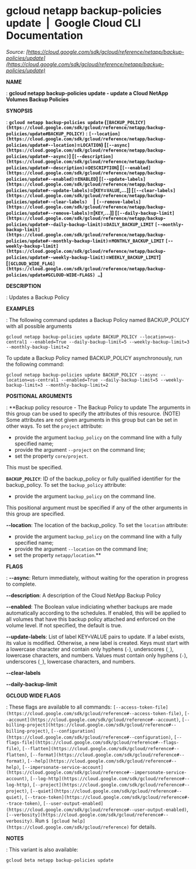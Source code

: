 # gcloud netapp backup-policies update  |  Google Cloud CLI Documentation

*Source: [https://cloud.google.com/sdk/gcloud/reference/netapp/backup-policies/update](https://cloud.google.com/sdk/gcloud/reference/netapp/backup-policies/update)*

**NAME**

: **gcloud netapp backup-policies update - update a Cloud NetApp Volumes Backup Policies**

**SYNOPSIS**

: **`gcloud netapp backup-policies update` (`[BACKUP_POLICY](https://cloud.google.com/sdk/gcloud/reference/netapp/backup-policies/update#BACKUP_POLICY)` : `[--location](https://cloud.google.com/sdk/gcloud/reference/netapp/backup-policies/update#--location)`=`LOCATION`) [`[--async](https://cloud.google.com/sdk/gcloud/reference/netapp/backup-policies/update#--async)`] [`[--description](https://cloud.google.com/sdk/gcloud/reference/netapp/backup-policies/update#--description)`=`DESCRIPTION`] [`[--enabled](https://cloud.google.com/sdk/gcloud/reference/netapp/backup-policies/update#--enabled)`=`ENABLED`] [`[--update-labels](https://cloud.google.com/sdk/gcloud/reference/netapp/backup-policies/update#--update-labels)`=[`KEY`=`VALUE`,…]] [`[--clear-labels](https://cloud.google.com/sdk/gcloud/reference/netapp/backup-policies/update#--clear-labels)`     | `[--remove-labels](https://cloud.google.com/sdk/gcloud/reference/netapp/backup-policies/update#--remove-labels)`=[`KEY`,…]] [`[--daily-backup-limit](https://cloud.google.com/sdk/gcloud/reference/netapp/backup-policies/update#--daily-backup-limit)`=`DAILY_BACKUP_LIMIT` `[--monthly-backup-limit](https://cloud.google.com/sdk/gcloud/reference/netapp/backup-policies/update#--monthly-backup-limit)`=`MONTHLY_BACKUP_LIMIT` `[--weekly-backup-limit](https://cloud.google.com/sdk/gcloud/reference/netapp/backup-policies/update#--weekly-backup-limit)`=`WEEKLY_BACKUP_LIMIT`] [`[GCLOUD_WIDE_FLAG](https://cloud.google.com/sdk/gcloud/reference/netapp/backup-policies/update#GCLOUD-WIDE-FLAGS) …`]**

**DESCRIPTION**

: Updates a Backup Policy

**EXAMPLES**

: The following command updates a Backup Policy named BACKUP_POLICY with all
possible arguments

```
gcloud netapp backup-policies update BACKUP_POLICY --location=us-central1 --enabled=True --daily-backup-limit=5 --weekly-backup-limit=3 --monthly-backup-limit=2
```

To update a Backup Policy named BACKUP_POLICY asynchronously, run the following
command:

```
gcloud netapp backup-policies update BACKUP_POLICY --async --location=us-central1 --enabled=True --daily-backup-limit=5 --weekly-backup-limit=3 --monthly-backup-limit=2
```

**POSITIONAL ARGUMENTS**

: **Backup policy resource - The Backup Policy to update The arguments in this group
can be used to specify the attributes of this resource. (NOTE) Some attributes
are not given arguments in this group but can be set in other ways.
To set the `project` attribute:

- provide the argument `backup_policy` on the command line with a fully
specified name;
- provide the argument `--project` on the command line;
- set the property `core/project`.

This must be specified.

**`BACKUP_POLICY`**:
ID of the backup_policy or fully qualified identifier for the backup_policy.
To set the `backup_policy` attribute:

- provide the argument `backup_policy` on the command line.

This positional argument must be specified if any of the other arguments in this
group are specified.

**--location**:
The location of the backup_policy.
To set the `location` attribute:

- provide the argument `backup_policy` on the command line with a fully
specified name;
- provide the argument `--location` on the command line;
- set the property `netapp/location`.**

**FLAGS**

: **--async**:
Return immediately, without waiting for the operation in progress to complete.

**--description**:
A description of the Cloud NetApp Backup Policy

**--enabled**:
The Boolean value indiciating whether backups are made automatically according
to the schedules. If enabled, this will be applied to all volumes that have this
backup policy attached and enforced on the volume level. If not specified, the
default is true.

**--update-labels**:
List of label KEY=VALUE pairs to update. If a label exists, its value is
modified. Otherwise, a new label is created.
Keys must start with a lowercase character and contain only hyphens
(`-`), underscores (`_`), lowercase characters, and
numbers. Values must contain only hyphens (`-`), underscores
(`_`), lowercase characters, and numbers.

**--clear-labels**

**--daily-backup-limit**

**GCLOUD WIDE FLAGS**

: These flags are available to all commands: `[--access-token-file](https://cloud.google.com/sdk/gcloud/reference#--access-token-file)`,
`[--account](https://cloud.google.com/sdk/gcloud/reference#--account)`, `[--billing-project](https://cloud.google.com/sdk/gcloud/reference#--billing-project)`,
`[--configuration](https://cloud.google.com/sdk/gcloud/reference#--configuration)`,
`[--flags-file](https://cloud.google.com/sdk/gcloud/reference#--flags-file)`,
`[--flatten](https://cloud.google.com/sdk/gcloud/reference#--flatten)`, `[--format](https://cloud.google.com/sdk/gcloud/reference#--format)`, `[--help](https://cloud.google.com/sdk/gcloud/reference#--help)`, `[--impersonate-service-account](https://cloud.google.com/sdk/gcloud/reference#--impersonate-service-account)`,
`[--log-http](https://cloud.google.com/sdk/gcloud/reference#--log-http)`,
`[--project](https://cloud.google.com/sdk/gcloud/reference#--project)`, `[--quiet](https://cloud.google.com/sdk/gcloud/reference#--quiet)`, `[--trace-token](https://cloud.google.com/sdk/gcloud/reference#--trace-token)`, `[--user-output-enabled](https://cloud.google.com/sdk/gcloud/reference#--user-output-enabled)`,
`[--verbosity](https://cloud.google.com/sdk/gcloud/reference#--verbosity)`.
Run `$ [gcloud help](https://cloud.google.com/sdk/gcloud/reference)` for details.

**NOTES**

: This variant is also available:

```
gcloud beta netapp backup-policies update
```